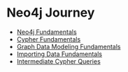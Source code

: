 # Neo4j Journey

* [Neo4j Fundamentals](https://github.com/jasmine1601/neo4j-journey/blob/main/Neo4j%20Fundamentals/the-movie-graph.cyp )
* [Cypher Fundamentals](https://github.com/jasmine1601/neo4j-journey/blob/main/Cypher%20Fundamentals/cypher-fundamentals.cyp)
* [Graph Data Modeling Fundamentals](https://github.com/jasmine1601/neo4j-journey/blob/main/Graph%20Data%20Modeling%20Fundamentals/gdm_fundamentals.cyp)
* [Importing Data Fundamentals](https://github.com/jasmine1601/neo4j-journey/blob/main/Importing%20Data%20Fundamentals/importing_data_fundamentals.cyp)
* [Intermediate Cypher Queries
](https://github.com/jasmine1601/neo4j-journey/blob/main/Intermediate%20Cypher%20Queries/intermediate_cypher_queries.cyp)

